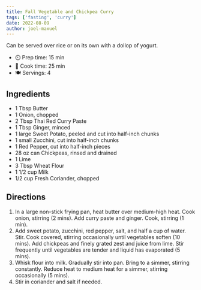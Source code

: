 ```yaml
---
title: Fall Vegetable and Chickpea Curry
tags: ['fasting', 'curry']
date: 2022-08-09
author: joel-maxuel
---
```


Can be served over rice or on its own with a dollop of yogurt.

- ⏲️ Prep time: 15 min
- 🍳 Cook time: 25 min
- 🍽️ Servings: 4

## Ingredients

- 1 Tbsp Butter
- 1 Onion, chopped
- 2 Tbsp Thai Red Curry Paste
- 1 Tbsp Ginger, minced
- 1 large Sweet Potato, peeled and cut into half-inch chunks
- 1 small Zucchini, cut into half-inch chunks
- 1 Red Pepper, cut into half-inch pieces
- 28 oz can Chickpeas, rinsed and drained
- 1 Lime
- 3 Tbsp Wheat Flour
- 1 1/2 cup Milk
- 1/2 cup Fresh Coriander, chopped

## Directions

1. In a large non-stick frying pan, heat butter over medium-high heat. Cook onion, stirring (2 mins). Add curry paste
   and ginger. Cook, stirring (1 min).
2. Add sweet potato, zucchini, red pepper, salt, and half a cup of water. Stir. Cook covered, stirring occasionally
   until vegetables soften (10 mins). Add chickpeas and finely grated zest and juice from lime. Stir frequently until
   vegetables are tender and liquid has evaporated (5 mins).
3. Whisk flour into milk. Gradually stir into pan. Bring to a simmer, stirring constantly. Reduce heat to medium heat
   for a simmer, stirring occasionally (5 mins).
4. Stir in coriander and salt if needed.
